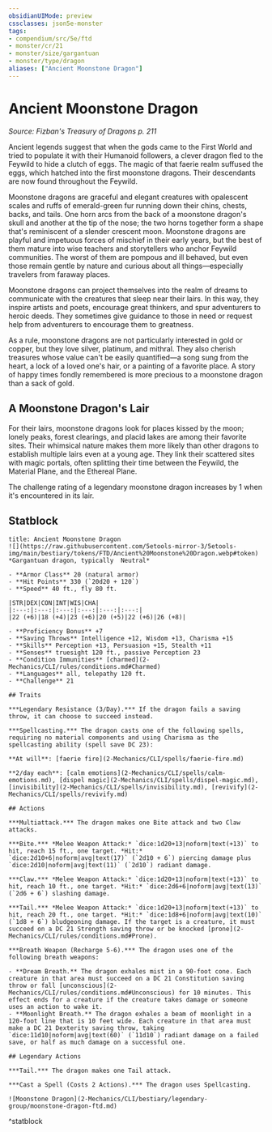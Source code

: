 ```yaml
---
obsidianUIMode: preview
cssclasses: json5e-monster
tags:
- compendium/src/5e/ftd
- monster/cr/21
- monster/size/gargantuan
- monster/type/dragon
aliases: ["Ancient Moonstone Dragon"]
---
```

# Ancient Moonstone Dragon
*Source: Fizban's Treasury of Dragons p. 211*  

Ancient legends suggest that when the gods came to the First World and tried to populate it with their Humanoid followers, a clever dragon fled to the Feywild to hide a clutch of eggs. The magic of that faerie realm suffused the eggs, which hatched into the first moonstone dragons. Their descendants are now found throughout the Feywild.

Moonstone dragons are graceful and elegant creatures with opalescent scales and ruffs of emerald-green fur running down their chins, chests, backs, and tails. One horn arcs from the back of a moonstone dragon's skull and another at the tip of the nose; the two horns together form a shape that's reminiscent of a slender crescent moon. Moonstone dragons are playful and impetuous forces of mischief in their early years, but the best of them mature into wise teachers and storytellers who anchor Feywild communities. The worst of them are pompous and ill behaved, but even those remain gentle by nature and curious about all things—especially travelers from faraway places.

Moonstone dragons can project themselves into the realm of dreams to communicate with the creatures that sleep near their lairs. In this way, they inspire artists and poets, encourage great thinkers, and spur adventurers to heroic deeds. They sometimes give guidance to those in need or request help from adventurers to encourage them to greatness.

As a rule, moonstone dragons are not particularly interested in gold or copper, but they love silver, platinum, and mithral. They also cherish treasures whose value can't be easily quantified—a song sung from the heart, a lock of a loved one's hair, or a painting of a favorite place. A story of happy times fondly remembered is more precious to a moonstone dragon than a sack of gold.

## A Moonstone Dragon's Lair

For their lairs, moonstone dragons look for places kissed by the moon; lonely peaks, forest clearings, and placid lakes are among their favorite sites. Their whimsical nature makes them more likely than other dragons to establish multiple lairs even at a young age. They link their scattered sites with magic portals, often splitting their time between the Feywild, the Material Plane, and the Ethereal Plane.

The challenge rating of a legendary moonstone dragon increases by 1 when it's encountered in its lair.

## Statblock

```ad-statblock
title: Ancient Moonstone Dragon
![](https://raw.githubusercontent.com/5etools-mirror-3/5etools-img/main/bestiary/tokens/FTD/Ancient%20Moonstone%20Dragon.webp#token)
*Gargantuan dragon, typically  Neutral*

- **Armor Class** 20 (natural armor)
- **Hit Points** 330 (`20d20 + 120`)
- **Speed** 40 ft., fly 80 ft.

|STR|DEX|CON|INT|WIS|CHA|
|:---:|:---:|:---:|:---:|:---:|:---:|
|22 (+6)|18 (+4)|23 (+6)|20 (+5)|22 (+6)|26 (+8)|

- **Proficiency Bonus** +7
- **Saving Throws** Intelligence +12, Wisdom +13, Charisma +15
- **Skills** Perception +13, Persuasion +15, Stealth +11
- **Senses** truesight 120 ft., passive Perception 23
- **Condition Immunities** [charmed](2-Mechanics/CLI/rules/conditions.md#Charmed)
- **Languages** all, telepathy 120 ft.
- **Challenge** 21

## Traits

***Legendary Resistance (3/Day).*** If the dragon fails a saving throw, it can choose to succeed instead.

***Spellcasting.*** The dragon casts one of the following spells, requiring no material components and using Charisma as the spellcasting ability (spell save DC 23):

**At will**: [faerie fire](2-Mechanics/CLI/spells/faerie-fire.md)

**2/day each**: [calm emotions](2-Mechanics/CLI/spells/calm-emotions.md), [dispel magic](2-Mechanics/CLI/spells/dispel-magic.md), [invisibility](2-Mechanics/CLI/spells/invisibility.md), [revivify](2-Mechanics/CLI/spells/revivify.md)

## Actions

***Multiattack.*** The dragon makes one Bite attack and two Claw attacks.

***Bite.*** *Melee Weapon Attack:* `dice:1d20+13|noform|text(+13)` to hit, reach 15 ft., one target. *Hit:* `dice:2d10+6|noform|avg|text(17)` (`2d10 + 6`) piercing damage plus `dice:2d10|noform|avg|text(11)` (`2d10`) radiant damage.

***Claw.*** *Melee Weapon Attack:* `dice:1d20+13|noform|text(+13)` to hit, reach 10 ft., one target. *Hit:* `dice:2d6+6|noform|avg|text(13)` (`2d6 + 6`) slashing damage.

***Tail.*** *Melee Weapon Attack:* `dice:1d20+13|noform|text(+13)` to hit, reach 20 ft., one target. *Hit:* `dice:1d8+6|noform|avg|text(10)` (`1d8 + 6`) bludgeoning damage. If the target is a creature, it must succeed on a DC 21 Strength saving throw or be knocked [prone](2-Mechanics/CLI/rules/conditions.md#Prone).

***Breath Weapon (Recharge 5-6).*** The dragon uses one of the following breath weapons:

- **Dream Breath.** The dragon exhales mist in a 90-foot cone. Each creature in that area must succeed on a DC 21 Constitution saving throw or fall [unconscious](2-Mechanics/CLI/rules/conditions.md#Unconscious) for 10 minutes. This effect ends for a creature if the creature takes damage or someone uses an action to wake it.  
- **Moonlight Breath.** The dragon exhales a beam of moonlight in a 120-foot line that is 10 feet wide. Each creature in that area must make a DC 21 Dexterity saving throw, taking `dice:11d10|noform|avg|text(60)` (`11d10`) radiant damage on a failed save, or half as much damage on a successful one.  

## Legendary Actions

***Tail.*** The dragon makes one Tail attack.

***Cast a Spell (Costs 2 Actions).*** The dragon uses Spellcasting.

![Moonstone Dragon](2-Mechanics/CLI/bestiary/legendary-group/moonstone-dragon-ftd.md)
```
^statblock